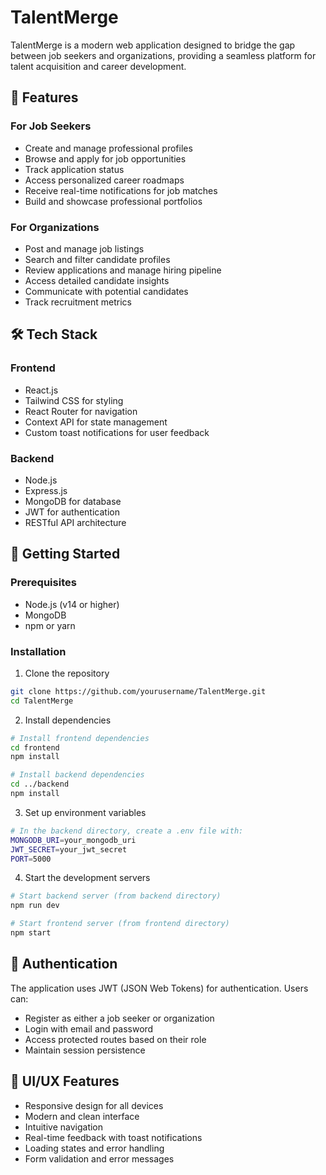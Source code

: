 # TalentMerge

TalentMerge is a modern web application designed to bridge the gap between job seekers and organizations, providing a seamless platform for talent acquisition and career development.

## 🌟 Features

### For Job Seekers

- Create and manage professional profiles
- Browse and apply for job opportunities
- Track application status
- Access personalized career roadmaps
- Receive real-time notifications for job matches
- Build and showcase professional portfolios

### For Organizations

- Post and manage job listings
- Search and filter candidate profiles
- Review applications and manage hiring pipeline
- Access detailed candidate insights
- Communicate with potential candidates
- Track recruitment metrics

## 🛠️ Tech Stack

### Frontend

- React.js
- Tailwind CSS for styling
- React Router for navigation
- Context API for state management
- Custom toast notifications for user feedback

### Backend

- Node.js
- Express.js
- MongoDB for database
- JWT for authentication
- RESTful API architecture

## 🚀 Getting Started

### Prerequisites

- Node.js (v14 or higher)
- MongoDB
- npm or yarn

### Installation

1. Clone the repository

```bash
git clone https://github.com/yourusername/TalentMerge.git
cd TalentMerge
```

2. Install dependencies

```bash
# Install frontend dependencies
cd frontend
npm install

# Install backend dependencies
cd ../backend
npm install
```

3. Set up environment variables

```bash
# In the backend directory, create a .env file with:
MONGODB_URI=your_mongodb_uri
JWT_SECRET=your_jwt_secret
PORT=5000
```

4. Start the development servers

```bash
# Start backend server (from backend directory)
npm run dev

# Start frontend server (from frontend directory)
npm start
```

## 🔐 Authentication

The application uses JWT (JSON Web Tokens) for authentication. Users can:

- Register as either a job seeker or organization
- Login with email and password
- Access protected routes based on their role
- Maintain session persistence

## 🎨 UI/UX Features

- Responsive design for all devices
- Modern and clean interface
- Intuitive navigation
- Real-time feedback with toast notifications
- Loading states and error handling
- Form validation and error messages
